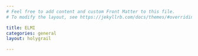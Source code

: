 ```yaml
---
# Feel free to add content and custom Front Matter to this file.
# To modify the layout, see https://jekyllrb.com/docs/themes/#overriding-theme-defaults

title: ELMI
categories: general
layout: holygrail

---
```

